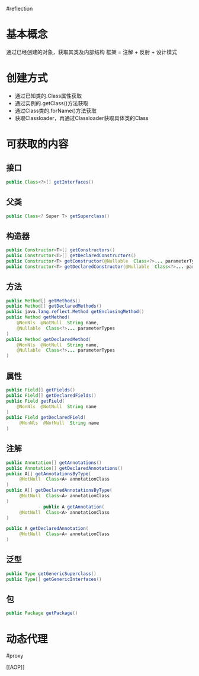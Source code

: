 #reflection

# 基本概念

通过已经创建的对象，获取其类及内部结构
框架 = 注解 + 反射 + 设计模式

# 创建方式

- 通过已知类的.Class属性获取
- 通过实例的.getClass()方法获取
- 通过Class类的.forName()方法获取
- 获取Classloader，再通过Classloader获取具体类的Class

# 可获取的内容

## 接口

``` Java
public Class<?>[] getInterfaces()
```

## 父类

``` Java
public Class<? Super T> getSuperclass()
```

## 构造器

``` Java
public Constructor<T>[] getConstructors()
public Constructor<T>[] getDeclaredConstructors()
public Constructor<T> getConstructor(@Nullable  Class<?>... parameterTypes)
public Constructor<T> getDeclaredConstructor(@Nullable  Class<?>... parameterTypes)
```

## 方法

``` Java
public Method[] getMethods()
public Method[] getDeclaredMethods()
public java.lang.reflect.Method getEnclosingMethod()
public Method getMethod(     
	@NonNls  @NotNull  String name,
	@Nullable  Class<?>... parameterTypes 
)
public Method getDeclaredMethod(
    @NonNls  @NotNull  String name,
    @Nullable  Class<?>... parameterTypes
)
```

## 属性

``` Java
public Field[] getFields()
public Field[] getDeclaredFields()
public Field getField(
	@NonNls  @NotNull  String name 
)
public Field getDeclaredField(
     @NonNls  @NotNull  String name 
)
```

## 注解

``` Java
public Annotation[] getAnnotations()
public Annotation[] getDeclaredAnnotations()
public A[] getAnnotationsByType(
     @NotNull  Class<A> annotationClass 
)
public A[] getDeclaredAnnotationsByType(
     @NotNull  Class<A> annotationClass 
)
			- public A getAnnotation(
     @NotNull  Class<A> annotationClass 
)

public A getDeclaredAnnotation(
     @NotNull  Class<A> annotationClass 
)
```

## 泛型

``` Java
public Type getGenericSuperclass()
public Type[] getGenericInterfaces()
```

## 包

``` Java
public Package getPackage()
```

# 动态代理
#proxy 

[[AOP]]
